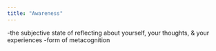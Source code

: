 ```yaml
---
title: "Awareness"
---
```

-the subjective state of reflecting about yourself, your thoughts, &amp; your experiences
-form of metacognition

